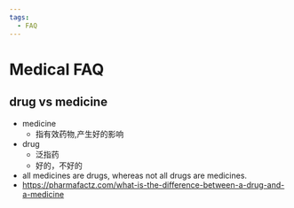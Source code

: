 ```yaml
---
tags:
  - FAQ
---
```


# Medical FAQ

## drug vs medicine

- medicine
  - 指有效药物,产生好的影响
- drug
  - 泛指药
  - 好的，不好的
- all medicines are drugs, whereas not all drugs are medicines.
- https://pharmafactz.com/what-is-the-difference-between-a-drug-and-a-medicine
